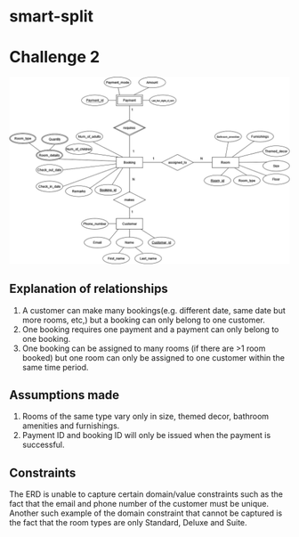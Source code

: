 # smart-split

# Challenge 2
![Picture of ERD.](./RMS_ERD.png)

## Explanation of relationships
1. A customer can make many bookings(e.g. different date, same date but more rooms, etc,) but a booking can only belong 
to one customer.
2. One booking requires one payment and a payment can only belong to one booking. 
3. One booking can be assigned to many rooms (if there are >1 room booked) but one room can only be assigned to one 
customer within the same time period. 

## Assumptions made
1. Rooms of the same type vary only in size, themed decor, bathroom amenities and furnishings.
2. Payment ID and booking ID will only be issued when the payment is successful.

## Constraints
The ERD is unable to capture certain domain/value constraints such as the fact that the email and phone number of the
customer must be unique. Another such example of the domain constraint that cannot be captured is the fact that the room
types are only Standard, Deluxe and Suite. 
